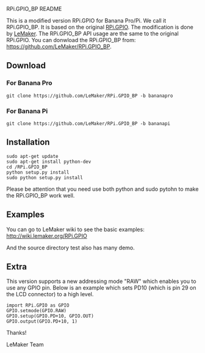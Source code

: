 RPi.GPIO_BP README

This is a modified version RPi.GPIO for Banana Pro/Pi. We call it RPi.GPIO_BP.
It is based on the original [RPi.GPIO](https://pypi.python.org/pypi/RPi.GPIO).
The modification is done by [LeMaker](http://lemaker.org). The RPi.GPIO_BP API usage are the same to the original RPi.GPIO.
You can donwload the RPi.GPIO_BP from:
https://github.com/LeMaker/RPi.GPIO_BP.

## Download
### For Banana Pro
    git clone https://github.com/LeMaker/RPi.GPIO_BP -b bananapro
### For Banana Pi
    git clone https://github.com/LeMaker/RPi.GPIO_BP -b bananapi
## Installation
    sudo apt-get update
    sudo apt-get install python-dev
    cd /RPi.GPIO_BP
    python setup.py install                 
    sudo python setup.py install
    
Please be attention that you need use both python and sudo pytohn to make the RPi.GPIO_BP work well.

## Examples
You can go to LeMaker wiki to see the basic examples: http://wiki.lemaker.org/RPi.GPIO

And the source directory test also has many demo.

## Extra
This version supports a new addressing mode "RAW" which enables you to use any GPIO pin. Below is an example which sets PD10 (which is pin 29 on the LCD connector) to a high level.

    import RPi.GPIO as GPIO
    GPIO.setmode(GPIO.RAW)
    GPIO.setup(GPIO.PD+10, GPIO.OUT)
    GPIO.output(GPIO.PD+10, 1)


Thanks!

LeMaker Team
